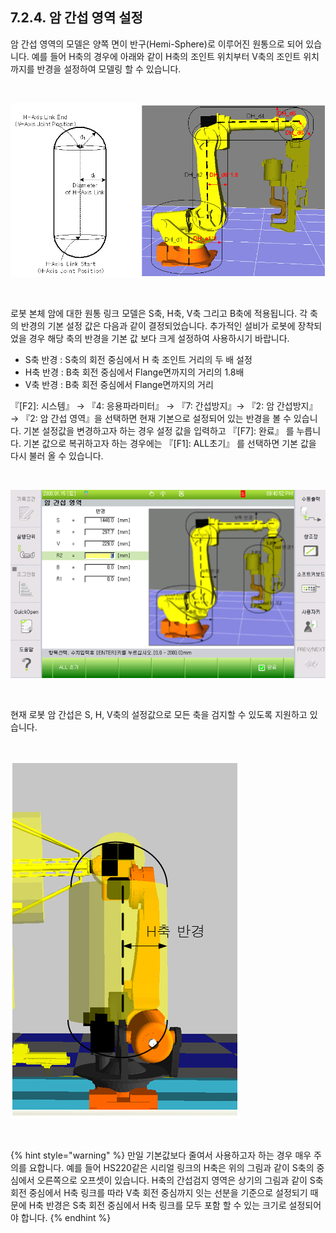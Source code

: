 ﻿## 7.2.4. 암 간섭 영역 설정



암 간섭 영역의 모델은 양쪽 면이 반구(Hemi-Sphere)로 이루어진 원통으로 되어 있습니다. 예를 들어 H축의 경우에 아래와 같이 H축의 조인트 위치부터 V축의 조인트 위치까지를 반경을 설정하여 모델링 할 수 있습니다.  


<br>

![[그림7-10] 반구와 원통형의 암 간섭 영역](../../_assets/7-10.png)

<br>

로봇 본체 암에 대한 원통 링크 모델은 S축, H축, V축 그리고 B축에 적용됩니다. 각 축의 반경의 기본 설정 값은 다음과 같이 결정되었습니다. 추가적인 설비가 로봇에 장착되었을 경우 해당 축의 반경을 기본 값 보다 크게 설정하여 사용하시기 바랍니다.

 -	S축 반경 : S축의 회전 중심에서 H 축 조인트 거리의 두 배 설정
 -	H축 반경 : B축 회전 중심에서 Flange면까지의 거리의 1.8배
 -	V축 반경 : B축 회전 중심에서 Flange면까지의 거리

『[F2]: 시스템』 → 『4: 응용파라미터』 → 『7: 간섭방지』→ 『2: 암 간섭방지』→ 『2: 암 간섭 영역』을 선택하면 현재 기본으로 설정되어 있는 반경을 볼 수 있습니다. 기본 설정값을 변경하고자 하는 경우 설정 값을 입력하고 『[F7]: 완료』 를 누릅니다. 기본 값으로 복귀하고자 하는 경우에는 『[F1]: ALL초기』 를 선택하면 기본 값을 다시 불러 올 수 있습니다.

 
<br>

![[그림7-11] 축별 간섭 반경 설정](../../_assets/7-11.png)

<br>

현재 로봇 암 간섭은 S, H, V축의 설정값으로 모든 축을 검지할 수 있도록 지원하고 있습니다.

<br>

![[그림7-12] H축의 오프셋 반경](../../_assets/7-12.png)

<br>

{% hint style="warning" %}
만일 기본값보다 줄여서 사용하고자 하는 경우 매우 주의를 요합니다. 예를 들어 HS220같은 시리얼 링크의 H축은 위의 그림과 같이 S축의 중심에서 오른쪽으로 오프셋이 있습니다. H축의 간섭검지 영역은 상기의 그림과 같이 S축 회전 중심에서 H축 링크를 따라 V축 회전 중심까지 잇는 선분을 기준으로 설정되기 때문에 H축 반경은 S축 회전 중심에서 H축 링크를 모두 포함 할 수 있는 크기로 설정되어야 합니다.
{% endhint %}